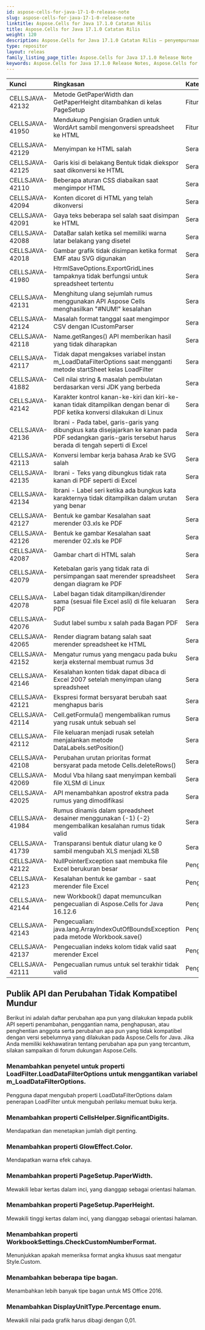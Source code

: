 ```yaml
---
id: aspose-cells-for-java-17-1-0-release-note
slug: aspose-cells-for-java-17-1-0-release-note
linktitle: Aspose.Cells for Java 17.1.0 Catatan Rilis
title: Aspose.Cells for Java 17.1.0 Catatan Rilis
weight: 120
description: Aspose.Cells for Java 17.1.0 Catatan Rilis – penyempurnaan terbaru, fitur baru, dan perbaikan
type: repositor
layout: releas
family_listing_page_title: Aspose.Cells for Java 17.1.0 Release Note
keywords: Aspose.Cells for Java 17.1.0 Release Notes, Aspose.Cells for Java 17.1.0 updates and fixe
---
```

|**Kunci**|**Ringkasan**|**Kategori**|
| :- | :- | :- |
|CELLSJAVA-42132|Metode GetPaperWidth dan GetPaperHeight ditambahkan di kelas PageSetup|Fitur baru|
|CELLSJAVA-41950|Mendukung Pengisian Gradien untuk WordArt sambil mengonversi spreadsheet ke HTML|Fitur baru|
|CELLSJAVA-42129|Menyimpan ke HTML salah|Serangga|
|CELLSJAVA-42125|Garis kisi di belakang Bentuk tidak diekspor saat dikonversi ke HTML|Serangga|
|CELLSJAVA-42110|Beberapa aturan CSS diabaikan saat mengimpor HTML|Serangga|
|CELLSJAVA-42094|Konten dicoret di HTML yang telah dikonversi|Serangga|
|CELLSJAVA-42091|Gaya teks beberapa sel salah saat disimpan ke HTML|Serangga|
|CELLSJAVA-42088|DataBar salah ketika sel memiliki warna latar belakang yang disetel|Serangga|
|CELLSJAVA-42018|Gambar grafik tidak disimpan ketika format EMF atau SVG digunakan|Serangga|
|CELLSJAVA-41980|HtrmlSaveOptions.ExportGridLines tampaknya tidak berfungsi untuk spreadsheet tertentu|Serangga|
|CELLSJAVA-42131|Menghitung ulang sejumlah rumus menggunakan API Aspose Cells menghasilkan "#NUM!" kesalahan|Serangga|
|CELLSJAVA-42124|Masalah format tanggal saat mengimpor CSV dengan ICustomParser|Serangga|
|CELLSJAVA-42118|Name.getRanges() API memberikan hasil yang tidak diharapkan|Serangga|
|CELLSJAVA-42117|Tidak dapat mengakses variabel instan m_LoadDataFilterOptions saat mengganti metode startSheet kelas LoadFilter|Serangga|
|CELLSJAVA-41882|Cell nilai string & masalah pembulatan berdasarkan versi JDK yang berbeda|Serangga|
|CELLSJAVA-42142|Karakter kontrol kanan-ke-kiri dan kiri-ke-kanan tidak ditampilkan dengan benar di PDF ketika konversi dilakukan di Linux|Serangga|
|CELLSJAVA-42136|Ibrani - Pada tabel, garis-garis yang dibungkus kata disejajarkan ke kanan pada PDF sedangkan garis-garis tersebut harus berada di tengah seperti di Excel|Serangga|
|CELLSJAVA-42113|Konversi lembar kerja bahasa Arab ke SVG salah|Serangga|
|CELLSJAVA-42135|Ibrani - Teks yang dibungkus tidak rata kanan di PDF seperti di Excel|Serangga|
|CELLSJAVA-42134|Ibrani - Label seri ketika ada bungkus kata karakternya tidak ditampilkan dalam urutan yang benar|Serangga|
|CELLSJAVA-42127|Bentuk ke gambar Kesalahan saat merender 03.xls ke PDF|Serangga|
|CELLSJAVA-42126|Bentuk ke gambar Kesalahan saat merender 02.xls ke PDF|Serangga|
|CELLSJAVA-42087|Gambar chart di HTML salah|Serangga|
|CELLSJAVA-42079|Ketebalan garis yang tidak rata di persimpangan saat merender spreadsheet dengan diagram ke PDF|Serangga|
|CELLSJAVA-42078|Label bagan tidak ditampilkan/dirender sama (sesuai file Excel asli) di file keluaran PDF|Serangga|
|CELLSJAVA-42076|Sudut label sumbu x salah pada Bagan PDF|Serangga|
|CELLSJAVA-42065|Render diagram batang salah saat merender spreadsheet ke HTML|Serangga|
|CELLSJAVA-42152|Mengatur rumus yang mengacu pada buku kerja eksternal membuat rumus 3d|Serangga|
|CELLSJAVA-42146|Kesalahan konten tidak dapat dibaca di Excel 2007 setelah menyimpan ulang spreadsheet|Serangga|
|CELLSJAVA-42121|Ekspresi format bersyarat berubah saat menghapus baris|Serangga|
|CELLSJAVA-42114|Cell.getFormula() mengembalikan rumus yang rusak untuk sebuah sel|Serangga|
|CELLSJAVA-42112|File keluaran menjadi rusak setelah menjalankan metode DataLabels.setPosition()|Serangga|
|CELLSJAVA-42108|Perubahan urutan prioritas format bersyarat pada metode Cells.deleteRows()|Serangga|
|CELLSJAVA-42069|Modul Vba hilang saat menyimpan kembali file XLSM di Linux|Serangga|
|CELLSJAVA-42025|API menambahkan apostrof ekstra pada rumus yang dimodifikasi|Serangga|
|CELLSJAVA-41984|Rumus dinamis dalam spreadsheet desainer menggunakan {-1} {-2} mengembalikan kesalahan rumus tidak valid|Serangga|
|CELLSJAVA-41739|Transparansi bentuk diatur ulang ke 0 sambil mengubah XLS menjadi XLSB|Serangga|
|CELLSJAVA-42122|NullPointerException saat membuka file Excel berukuran besar|Pengecualian|
|CELLSJAVA-42123|Kesalahan bentuk ke gambar - saat merender file Excel|Pengecualian|
|CELLSJAVA-42144|new Workbook() dapat memunculkan pengecualian di Aspose.Cells for Java 16.12.6|Pengecualian|
|CELLSJAVA-42143|Pengecualian: java.lang.ArrayIndexOutOfBoundsException pada metode Workbook.save()|Pengecualian|
|CELLSJAVA-42137|Pengecualian indeks kolom tidak valid saat merender Excel|Pengecualian|
|CELLSJAVA-42111|Pengecualian rumus untuk sel terakhir tidak valid|Pengecualian|
##  **Publik API dan Perubahan Tidak Kompatibel Mundur**
Berikut ini adalah daftar perubahan apa pun yang dilakukan kepada publik API seperti penambahan, penggantian nama, penghapusan, atau penghentian anggota serta perubahan apa pun yang tidak kompatibel dengan versi sebelumnya yang dilakukan pada Aspose.Cells for Java. Jika Anda memiliki kekhawatiran tentang perubahan apa pun yang tercantum, silakan sampaikan di forum dukungan Aspose.Cells.
###  **Menambahkan penyetel untuk properti LoadFilter.LoadDataFilterOptions untuk menggantikan variabel m_LoadDataFilterOptions.**
Pengguna dapat mengubah properti LoadDataFilterOptions dalam penerapan LoadFilter untuk mengubah perilaku memuat buku kerja.
###  **Menambahkan properti CellsHelper.SignificantDigits.**
Mendapatkan dan menetapkan jumlah digit penting.
###  **Menambahkan properti GlowEffect.Color.**
Mendapatkan warna efek cahaya.
###  **Menambahkan properti PageSetup.PaperWidth.**
Mewakili lebar kertas dalam inci, yang dianggap sebagai orientasi halaman.
###  **Menambahkan properti PageSetup.PaperHeight.**
Mewakili tinggi kertas dalam inci, yang dianggap sebagai orientasi halaman.
###  **Menambahkan properti WorkbookSettings.CheckCustomNumberFormat.**
Menunjukkan apakah memeriksa format angka khusus saat mengatur Style.Custom.
###  **Menambahkan beberapa tipe bagan.**
Menambahkan lebih banyak tipe bagan untuk MS Office 2016.
###  **Menambahkan DisplayUnitType.Percentage enum.**
Mewakili nilai pada grafik harus dibagi dengan 0,01.
